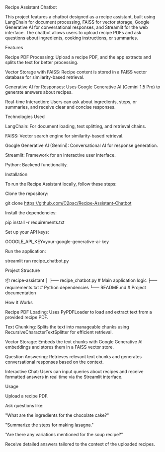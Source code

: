 Recipe Assistant Chatbot

This project features a chatbot designed as a recipe assistant, built using LangChain for document processing, FAISS for vector storage, Google Generative AI for conversational responses, and Streamlit for the web interface. The chatbot allows users to upload recipe PDFs and ask questions about ingredients, cooking instructions, or summaries.

Features

Recipe PDF Processing: Upload a recipe PDF, and the app extracts and splits the text for better processing.

Vector Storage with FAISS: Recipe content is stored in a FAISS vector database for similarity-based retrieval.

Generative AI for Responses: Uses Google Generative AI (Gemini 1.5 Pro) to generate answers about recipes.

Real-time Interaction: Users can ask about ingredients, steps, or summaries, and receive clear and concise responses.

Technologies Used

LangChain: For document loading, text splitting, and retrieval chains.

FAISS: Vector search engine for similarity-based retrieval.

Google Generative AI (Gemini): Conversational AI for response generation.

Streamlit: Framework for an interactive user interface.

Python: Backend functionality.

Installation

To run the Recipe Assistant locally, follow these steps:

Clone the repository:

git clone https://github.com/C2pac/Recipe-Assistant-Chatbot

Install the dependencies:

pip install -r requirements.txt

Set up your API keys:

GOOGLE_API_KEY=your-google-generative-ai-key

Run the application:

streamlit run recipe_chatbot.py

Project Structure

📦 recipe-assistant
│
├── recipe_chatbot.py    # Main application logic
├── requirements.txt     # Python dependencies
└── README.md            # Project documentation

How It Works

Recipe PDF Loading: Uses PyPDFLoader to load and extract text from a provided recipe PDF.

Text Chunking: Splits the text into manageable chunks using RecursiveCharacterTextSplitter for efficient retrieval.

Vector Storage: Embeds the text chunks with Google Generative AI embeddings and stores them in a FAISS vector store.

Question Answering: Retrieves relevant text chunks and generates conversational responses based on the context.

Interactive Chat: Users can input queries about recipes and receive formatted answers in real time via the Streamlit interface.

Usage

Upload a recipe PDF.

Ask questions like:

"What are the ingredients for the chocolate cake?"

"Summarize the steps for making lasagna."

"Are there any variations mentioned for the soup recipe?"

Receive detailed answers tailored to the context of the uploaded recipes.
